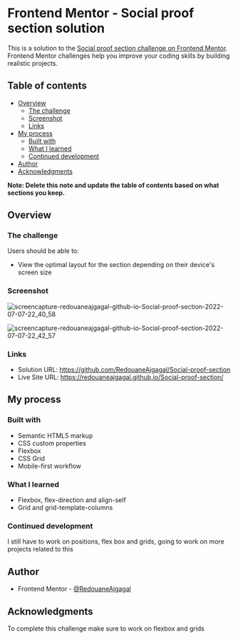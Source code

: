 # Frontend Mentor - Social proof section solution

This is a solution to the [Social proof section challenge on Frontend Mentor](https://www.frontendmentor.io/challenges/social-proof-section-6e0qTv_bA). Frontend Mentor challenges help you improve your coding skills by building realistic projects. 

## Table of contents

- [Overview](#overview)
  - [The challenge](#the-challenge)
  - [Screenshot](#screenshot)
  - [Links](#links)
- [My process](#my-process)
  - [Built with](#built-with)
  - [What I learned](#what-i-learned)
  - [Continued development](#continued-development)
- [Author](#author)
- [Acknowledgments](#acknowledgments)

**Note: Delete this note and update the table of contents based on what sections you keep.**

## Overview

### The challenge

Users should be able to:

- View the optimal layout for the section depending on their device's screen size

### Screenshot

![screencapture-redouaneajgagal-github-io-Social-proof-section-2022-07-07-22_40_58](https://user-images.githubusercontent.com/98456832/177867569-92de341e-c3de-4b7b-8d02-9c4c2ff91483.png)

![screencapture-redouaneajgagal-github-io-Social-proof-section-2022-07-07-22_42_57](https://user-images.githubusercontent.com/98456832/177867838-cb7c15d9-3944-48c0-93ac-26f0aac1707f.png)

### Links

- Solution URL: https://github.com/RedouaneAjgagal/Social-proof-section
- Live Site URL: https://redouaneajgagal.github.io/Social-proof-section/

## My process

### Built with

- Semantic HTML5 markup
- CSS custom properties
- Flexbox
- CSS Grid
- Mobile-first workflow

### What I learned

- Flexbox, flex-direction and align-self
- Grid and grid-template-columns

### Continued development

I still have to work on positions, flex box and grids, going to work on more projects related to this

## Author

- Frontend Mentor - [@RedouaneAjgagal](https://github.com/RedouaneAjgagal)

## Acknowledgments

To complete this challenge make sure to work on flexbox and grids
